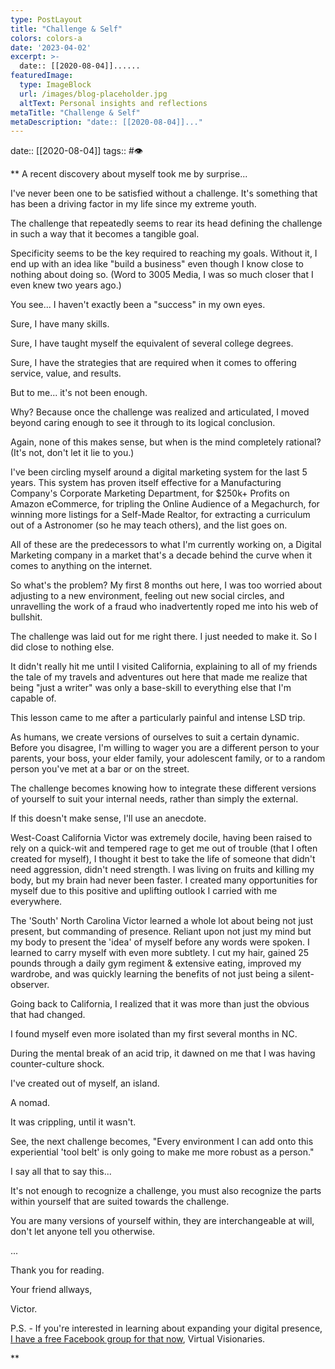 ```yaml
---
type: PostLayout
title: "Challenge & Self"
colors: colors-a
date: '2023-04-02'
excerpt: >-
  date:: [[2020-08-04]]......
featuredImage:
  type: ImageBlock
  url: /images/blog-placeholder.jpg
  altText: Personal insights and reflections
metaTitle: "Challenge & Self"
metaDescription: "date:: [[2020-08-04]]..."
---
```

date:: [[2020-08-04]]
tags:: #👁

**
A recent discovery about myself took me by surprise...

I've never been one to be satisfied without a challenge. It's something that has been a driving factor in my life since my extreme youth.

The challenge that repeatedly seems to rear its head defining the challenge in such a way that it becomes a tangible goal.

Specificity seems to be the key required to reaching my goals. Without it, I end up with an idea like "build a business" even though I know close to nothing about doing so. (Word to 3005 Media, I was so much closer that I even knew two years ago.)

You see... I haven't exactly been a "success" in my own eyes. 

Sure, I have many skills.

Sure, I have taught myself the equivalent of several college degrees.

Sure, I have the strategies that are required when it comes to offering service, value, and results.

But to me... it's not been enough.

Why? Because once the challenge was realized and articulated, I moved beyond caring enough to see it through to its logical conclusion.

Again, none of this makes sense, but when is the mind completely rational? (It's not, don't let it lie to you.)

I've been circling myself around a digital marketing system for the last 5 years. This system has proven itself effective for a Manufacturing Company's Corporate Marketing Department, for $250k+ Profits on Amazon eCommerce, for tripling the Online Audience of a Megachurch, for winning more listings for a Self-Made Realtor, for extracting a curriculum out of a Astronomer (so he may teach others), and the list goes on.

All of these are the predecessors to what I'm currently working on, a Digital Marketing company in a market that's a decade behind the curve when it comes to anything on the internet. 

So what's the problem? My first 8 months out here, I was too worried about adjusting to a new environment, feeling out new social circles, and unravelling the work of a fraud who inadvertently roped me into his web of bullshit.

The challenge was laid out for me right there. I just needed to make it. So I did close to nothing else. 

It didn't really hit me until I visited California, explaining to all of my friends the tale of my travels and adventures out here that made me realize that being "just a writer" was only a base-skill to everything else that I'm capable of.

This lesson came to me after a particularly painful and intense LSD trip.

As humans, we create versions of ourselves to suit a certain dynamic. Before you disagree, I'm willing to wager you are a different person to your parents, your boss, your elder family, your adolescent family, or to a random person you've met at a bar or on the street.

The challenge becomes knowing how to integrate these different versions of yourself to suit your internal needs, rather than simply the external.

If this doesn't make sense, I'll use an anecdote.

West-Coast California Victor was extremely docile, having been raised to rely on a quick-wit and tempered rage to get me out of trouble (that I often created for myself), I thought it best to take the life of someone that didn't need aggression, didn't need strength. I was living on fruits and killing my body, but my brain had never been faster. I created many opportunities for myself due to this positive and uplifting outlook I carried with me everywhere. 

The 'South' North Carolina Victor learned a whole lot about being not just present, but commanding of presence. Reliant upon not just my mind but my body to present the 'idea' of myself before any words were spoken. I learned to carry myself with even more subtlety. I cut my hair, gained 25 pounds through a daily gym regiment & extensive eating, improved my wardrobe, and was quickly learning the benefits of not just being a silent-observer.

Going back to California, I realized that it was more than just the obvious that had changed. 

I found myself even more isolated than my first several months in NC. 

During the mental break of an acid trip, it dawned on me that I was having counter-culture shock.

I've created out of myself, an island.

A nomad.

It was crippling, until it wasn't.

See, the next challenge becomes, "Every environment I can add onto this experiential 'tool belt' is only going to make me more robust as a person."

I say all that to say this...

It's not enough to recognize a challenge, you must also recognize the parts within yourself that are suited towards the challenge.

You are many versions of yourself within, they are interchangeable at will, don't let anyone tell you otherwise.

...

Thank you for reading.

Your friend allways,

Victor.

P.S. - If you're interested in learning about expanding your digital presence, [I have a free Facebook group for that now](https://www.facebook.com/groups/virtualvisionaries), Virtual Visionaries.

**